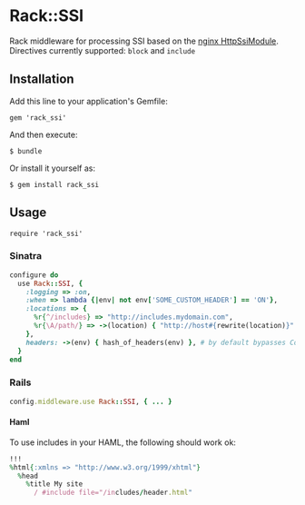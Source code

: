 # Rack::SSI

Rack middleware for processing SSI based on the [nginx HttpSsiModule](http://wiki.nginx.org/HttpSsiModule).
Directives currently supported: `block` and `include`

## Installation

Add this line to your application's Gemfile:

    gem 'rack_ssi'

And then execute:

    $ bundle

Or install it yourself as:

    $ gem install rack_ssi

## Usage

    require 'rack_ssi'

### Sinatra
```ruby
configure do
  use Rack::SSI, {
    :logging => :on,
    :when => lambda {|env| not env['SOME_CUSTOM_HEADER'] == 'ON'},
    :locations => {
      %r{^/includes} => "http://includes.mydomain.com",
      %r{\A/path/} => ->(location) { "http://host#{rewrite(location)}" },
    },
    headers: ->(env) { hash_of_headers(env) }, # by default bypasses Cookies
  }
end
```
### Rails
```ruby
config.middleware.use Rack::SSI, { ... }
```

#### Haml

To use includes in your HAML, the following should work ok:

```ruby
!!!
%html{:xmlns => "http://www.w3.org/1999/xhtml"}
  %head
    %title My site
      / #include file="/includes/header.html"
```
